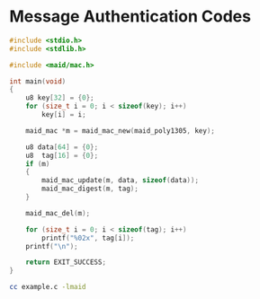 <!---
 *  This file is part of libmaid
 *
 *  Libmaid is free software; you can redistribute it and/or
 *  modify it under the terms of the GNU Lesser General Public
 *  License as published by the Free Software Foundation; either
 *  version 2.1 of the License, or (at your option) any later version.
 *
 *  Libmaid is distributed in the hope that it will be useful,
 *  but WITHOUT ANY WARRANTY; without even the implied warranty of
 *  MERCHANTABILITY or FITNESS FOR A PARTICULAR PURPOSE.
 *  See the GNU Lesser General Public License for more details.
 *
 *  You should have received a copy of the GNU Lesser General Public
 *  License along with libmaid; if not, see <https://www.gnu.org/licenses/>.
--->

# Message Authentication Codes

```c
#include <stdio.h>
#include <stdlib.h>

#include <maid/mac.h>

int main(void)
{
    u8 key[32] = {0};
    for (size_t i = 0; i < sizeof(key); i++)
        key[i] = i;

    maid_mac *m = maid_mac_new(maid_poly1305, key);

    u8 data[64] = {0};
    u8  tag[16] = {0};
    if (m)
    {
        maid_mac_update(m, data, sizeof(data));
        maid_mac_digest(m, tag);
    }

    maid_mac_del(m);

    for (size_t i = 0; i < sizeof(tag); i++)
        printf("%02x", tag[i]);
    printf("\n");

    return EXIT_SUCCESS;
}
```

```sh
cc example.c -lmaid
```
